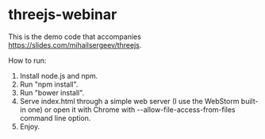 threejs-webinar
===============

This is the demo code that accompanies https://slides.com/mihailsergeev/threejs.

How to run:

1. Install node.js and npm.
2. Run "npm install".
3. Run "bower install".
4. Serve index.html through a simple web server (I use the WebStorm built-in one) or open it with Chrome with --allow-file-access-from-files command line option.
5. Enjoy.

